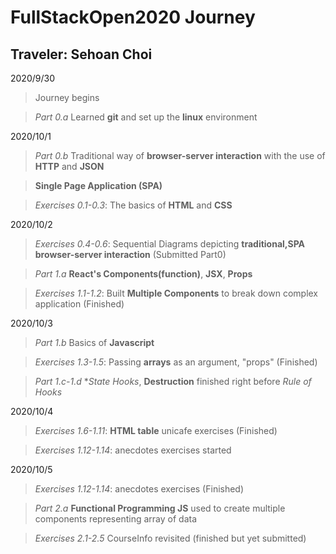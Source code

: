 # FullStackOpen2020 Journey

## Traveler: Sehoan Choi
2020/9/30
>Journey begins

>*Part 0.a* Learned **git** and set up the **linux** environment

2020/10/1
>*Part 0.b* Traditional way of **browser-server interaction** with the use of **HTTP** and **JSON**

>**Single Page Application (SPA)**

>*Exercises 0.1-0.3*: The basics of **HTML** and **CSS** 

2020/10/2
>*Exercises 0.4-0.6*: Sequential Diagrams depicting **traditional,SPA browser-server interaction** (Submitted Part0)

>*Part 1.a* **React's Components(function)**, **JSX**, **Props**

>*Exercises 1.1-1.2*: Built **Multiple Components** to break down complex application (Finished) 

2020/10/3
>*Part 1.b* Basics of **Javascript**

>*Exercises 1.3-1.5*: Passing **arrays** as an argument, "props" (Finished) 

>*Part 1.c-1.d* **State Hooks*, **Destruction** finished right before *Rule of Hooks*

2020/10/4
>*Exercises 1.6-1.11*: **HTML table** unicafe exercises (Finished) 

>*Exercises 1.12-1.14*: anecdotes exercises started 

2020/10/5
>*Exercises 1.12-1.14*: anecdotes exercises (Finished) 

>*Part 2.a* **Functional Programming JS** used to create multiple components representing array of data

>*Exercises 2.1-2.5* CourseInfo revisited (finished but yet submitted)


